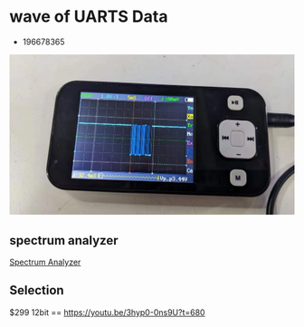

# wave of UARTS Data

- 196678365

![](02-58-18-07-03-2023.png)


## spectrum analyzer 

[Spectrum Analyzer](https://academo.org/demos/virtual-oscilloscope/)

## Selection 

$299 12bit == https://youtu.be/3hyp0-0ns9U?t=680